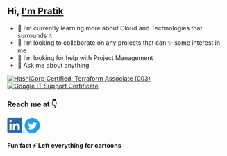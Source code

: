 ## Hi, [I'm Pratik](https://pratikthakare.com)

- 🌱 I’m currently learning more about Cloud and Technologies that surrounds it
- 👯 I’m looking to collaborate on any projects that can ✨ some interest in me
- 🤔 I’m looking for help with Project Management
- 💬 Ask me about anything

<!-- ![Some Stats](https://github-readme-stats-anuraghazra1.vercel.app/api/top-langs/?username=KryptoBlack&layout=compact)   -->
<!--START_SECTION:badges-->
[![HashiCorp Certified: Terraform Associate (003)](https://images.credly.com/size/110x110/images/85b9cfc4-257a-4742-878c-4f7ab4a2631b/image.png)](http://www.credly.com/badges/725cb127-0dfb-4a76-8fd3-bb8580f68cd6 "HashiCorp Certified: Terraform Associate (003)")
[![Google IT Support Certificate](https://images.credly.com/size/110x110/images/ae2f5bae-b110-4ea1-8e26-77cf5f76c81e/GCC_badge_IT_Support_1000x1000.png)](http://www.credly.com/badges/540987d4-1666-4760-9ccb-52585bd9fa84 "Google IT Support Certificate")
<!--END_SECTION:badges-->

### Reach me at 👇
<a href="https://www.linkedin.com/in/kryptoblack/">
  <img align="left" alt="LindedIn" width="40px" src="./images/linkedin-logo.png?raw=true" />
</a>
<a href="https://twitter.com/krypto_black">
  <img align="left" alt="Twitter" width="35px" src="./images/twitter-logo.png?raw=true" />
</a>

<br/>
<br/>

#### Fun fact ⚡ Left everything for cartoons 

